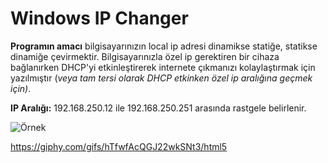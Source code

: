 # Windows IP Changer

**Programın amacı**  bilgisayarınızın local ip adresi dinamikse statiğe, statikse dinamiğe çevirmektir. Bilgisayarınızla özel ip gerektiren bir cihaza bağlanırken DHCP'yi etkinleştirerek internete çıkmanızı kolaylaştırmak için yazılmıştır (*veya tam tersi olarak DHCP etkinken özel ip aralığına geçmek için)*.



**IP Aralığı:** 192.168.250.12 ile 192.168.250.251 arasında rastgele belirlenir.



![Örnek](hhttps://giphy.com/gifs/hTfwfAcQGJ22wkSNt3/html5)

https://giphy.com/gifs/hTfwfAcQGJ22wkSNt3/html5